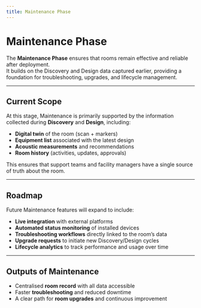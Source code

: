```yaml
---
title: Maintenance Phase
---
```


#  Maintenance Phase

The **Maintenance Phase** ensures that rooms remain effective and reliable after deployment.  
It builds on the Discovery and Design data captured earlier, providing a foundation for troubleshooting, upgrades, and lifecycle management.

---

## Current Scope

At this stage, Maintenance is primarily supported by the information collected during **Discovery** and **Design**, including:

- **Digital twin** of the room (scan + markers)  
- **Equipment list** associated with the latest design  
- **Acoustic measurements** and recommendations  
- **Room history** (activities, updates, approvals)  

This ensures that support teams and facility managers have a single source of truth about the room.

---

## Roadmap

Future Maintenance features will expand to include:

- **Live integration** with external platforms 
- **Automated status monitoring** of installed devices  
- **Troubleshooting workflows** directly linked to the room’s data  
- **Upgrade requests** to initiate new Discovery/Design cycles  
- **Lifecycle analytics** to track performance and usage over time  

---

## Outputs of Maintenance

- Centralised **room record** with all data accessible  
- Faster **troubleshooting** and reduced downtime  
- A clear path for **room upgrades** and continuous improvement